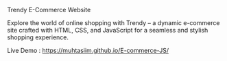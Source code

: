 
Trendy E-Commerce Website

Explore the world of online shopping with Trendy – a dynamic e-commerce site crafted with HTML, CSS, and JavaScript for a seamless and stylish shopping experience.

Live Demo : https://muhtasiim.github.io/E-commerce-JS/
